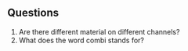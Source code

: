 ## Questions

1. Are there different material on different channels?
2. What does the word combi stands for?
